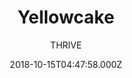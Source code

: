 ---
title: Yellowcake
github: https://github.com/thriveweb/yellowcake
demo: https://yellowcake.netlify.app/
author: THRIVE
ssg:
  - Gatsby
cms:
  - NetlifyCMS
date: 2018-10-15T04:47:58.000Z
description: >-
  A starter project for creating lightning-fast websites with Gatsby v2 and
  Netlify-CMS v2 + Uploadcare intergration.
draft: true
publish_date: '2018-10-15T04:47:58Z'
update_date: '2022-05-12T05:16:52Z'
github_star: 308
github_fork: 135
---